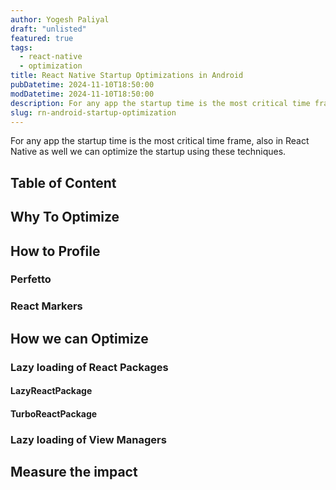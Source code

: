 ```yaml
---
author: Yogesh Paliyal
draft: "unlisted"
featured: true
tags:
  - react-native
  - optimization
title: React Native Startup Optimizations in Android
pubDatetime: 2024-11-10T18:50:00
modDatetime: 2024-11-10T18:50:00
description: For any app the startup time is the most critical time frame, also in React Native as well we can optimize the startup using these techniques.
slug: rn-android-startup-optimization
---
```


For any app the startup time is the most critical time frame, also in React Native as well we can optimize the startup using these techniques.

## Table of Content


## Why To Optimize 

## How to Profile
### Perfetto
### React Markers


## How we can Optimize
### Lazy loading of React Packages
#### LazyReactPackage
#### TurboReactPackage

### Lazy loading of View Managers

## Measure the impact
